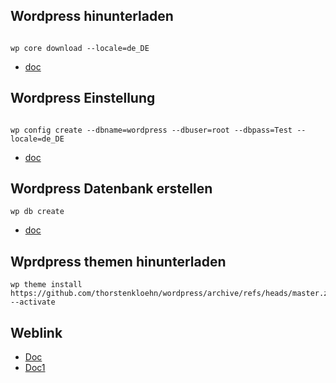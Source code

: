 ## Wordpress hinunterladen

```

wp core download --locale=de_DE

```
* [doc](https://developer.wordpress.org/cli/commands/core/download/)

## Wordpress Einstellung

```

wp config create --dbname=wordpress --dbuser=root --dbpass=Test --locale=de_DE 

```
* [doc](https://developer.wordpress.org/cli/commands/config/create/)
## Wordpress Datenbank erstellen
```
wp db create
```
* [doc]()

## Wprdpress themen hinunterladen
```
wp theme install https://github.com/thorstenkloehn/wordpress/archive/refs/heads/master.zip --activate

```
## Weblink 

* [Doc](https://make.wordpress.org/cli/handbook/guides/quick-start/)
* [Doc1](https://gist.github.com/Nerdies24/af0d556500ac1a27d9e91ae9f350bc67)